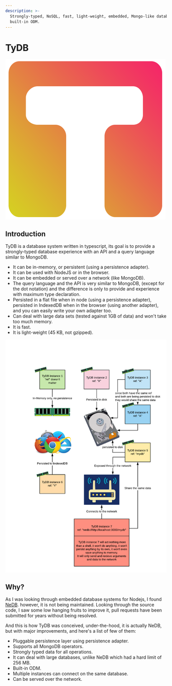 ```yaml
---
description: >-
  Strongly-typed, NoSQL, fast, light-weight, embedded, Mongo-like database with
  built-in ODM.
---
```


# TyDB

![](.gitbook/assets/logo.ts.png)

## Introduction

TyDB is a database system written in typescript, its goal is to provide a strongly-typed database experience with an API and a query language similar to MongoDB.

* It can be in-memory, or persistent \(using a persistence adapter\).
* It can be used with NodeJS or in the browser.
* It can be embedded or served over a network \(like MongoDB\).
* The query language and the API is very similar to MongoDB, \(except for the dot notation\) and the difference is only to provide and experience with maximum type declaration.
* Persisted in a flat file when in node \(using a persistence adapter\), persisted in IndexedDB when in the browser \(using another adapter\), and you can easily write your own adapter too.
* Can deal with large data sets \(tested against 1GB of data\) and won't take too much memory.
* It is fast.
* It is light-weight \(45 KB, not gzipped\).

![Different ways of instantiating the database](.gitbook/assets/image.png)

## Why?

As I was looking through embedded database systems for Nodejs, I found [NeDB](https://github.com/louischatriot/nedb/). however, it is not being maintained. Looking through the source code, I saw some low hanging fruits to improve it, pull requests have been submitted for years without being resolved.

And this is how TyDB was conceived, under-the-hood, it is actually NeDB, but with major improvements, and here's a list of few of them:

* Pluggable persistence layer using persistence adapter.
* Supports all MongoDB operators.
* Strongly typed data for all operations.
* It can deal with large databases, unlike NeDB which had a hard limit of 256 MB.
* Built-in ODM.
* Multiple instances can connect on the same database.
* Can be served over the network.



